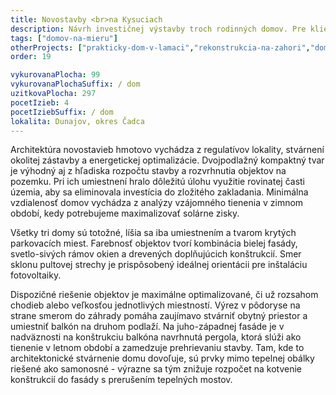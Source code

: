 ```yaml
---
title: Novostavby <br>na Kysuciach
description: Návrh investičnej výstavby troch rodinných domov. Pre klienta sme vytvorili rozpočtovo optimalizovanú architektúru, ktorá zároveň spĺňa požiadavky na energetickú efektivitu a originalitu. Zadefinovali sme typ zástavby, umiestnenie a počet domov, vyriešili s klientom komplikovanú situáciu z hľadiska dopravného napojenia či blízkosti železnice a následne sme vypracovali projektovú dokumentáciu pre úrady.
tags: ["domov-na-mieru"]
otherProjects: ["prakticky-dom-v-lamaci","rekonstrukcia-na-zahori","dom-za-mestom"]
order: 19

vykurovanaPlocha: 99
vykurovanaPlochaSuffix: / dom
uzitkovaPlocha: 297
pocetIzieb: 4
pocetIziebSuffix: / dom
lokalita: Dunajov, okres Čadca
---
```


Architektúra novostavieb hmotovo vychádza z regulatívov lokality, stvárnení okolitej zástavby a energetickej optimalizácie. Dvojpodlažný kompaktný tvar je výhodný aj z hľadiska rozpočtu stavby a rozvrhnutia objektov na pozemku. Pri ich umiestnení hralo dôležitú úlohu využitie rovinatej časti územia, aby sa eliminovala investícia do zložitého zakladania. Minimálna vzdialenosť domov vychádza z analýzy vzájomného tienenia v zimnom období, kedy potrebujeme maximalizovať solárne zisky.

Všetky tri domy sú totožné, líšia sa iba umiestnením a tvarom krytých parkovacích miest. Farebnosť objektov tvorí kombinácia bielej fasády, svetlo-sivých rámov okien a drevených doplňujúcich konštrukcií. Smer sklonu pultovej strechy je prispôsobený ideálnej orientácii pre inštaláciu fotovoltaiky.

Dispozičné riešenie objektov je maximálne optimalizované, či už rozsahom chodieb alebo veľkosťou jednotlivých miestností. Výrez v pôdoryse na strane smerom do záhrady pomáha zaujímavo stvárniť obytný priestor a umiestniť balkón na druhom podlaží. Na juho-západnej fasáde je v nadväznosti na konštrukciu balkóna navrhnutá pergola, ktorá slúži ako tienenie v letnom období a zamedzuje prehrievaniu stavby. Tam, kde to architektonické stvárnenie domu dovoľuje, sú prvky mimo tepelnej obálky riešené ako samonosné - výrazne sa tým znižuje rozpočet na kotvenie konštrukcií do fasády s prerušením tepelných mostov.

